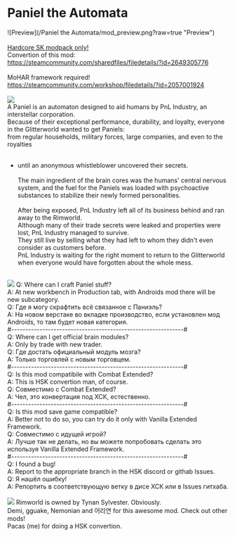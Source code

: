 # Paniel the Automata
![Preview](/Paniel the Automata/mod_preview.png?raw=true "Preview")<br><br>
[Hardcore SK modpack only!](https://github.com/skyarkhangel/Hardcore-SK/tree/development)
<br>
Convertion of this mod:<br>
https://steamcommunity.com/sharedfiles/filedetails/?id=2649305776<br><br>
MoHAR framework required!<br>
https://steamcommunity.com/workshop/filedetails/?id=2057001924<br><br>
<img src="https://i.imgur.com/svEwA2k.png">
<br>
A Paniel is an automaton designed to aid humans by PnL Industry, an interstellar corporation.
<br>
Because of their exceptional performance, durability, and loyalty, everyone in the Glitterworld wanted to get Paniels:<br>
from regular households, military forces, large companies, and even to the royalties<br><br>
- until an anonymous whistleblower uncovered their secrets.
<br><br>
The main ingredient of the brain cores was the humans' central nervous system, and the fuel for the Paniels was loaded with psychoactive substances to stabilize their newly formed personalities.<br><br>
After being exposed, PnL Industry left all of its business behind and ran away to the Rimworld.<br>
Although many of their trade secrets were leaked and properties were lost, PnL Industry managed to survive.<br>
They still live by selling what they had left to whom they didn't even consider as customers before.<br>
PnL Industry is waiting for the right moment to return to the Glitterworld when everyone would have forgotten about the whole mess.<br><br>
<img src="https://i.imgur.com/5KVUmeE.png">
Q: Where can I craft Paniel stuff?<br>
A: At new workbench in Production tab, with Androids mod there will be new subcategory.<br>
Q: Где я могу скрафтить всё связанное с Паниэль?<br>
A: На новом верстаке во вкладке производство, если установлен мод Androids, то там будет новая категория.<br>
#-------------------------------------------------------------#<br>
Q: Where can I get official brain modules?<br>
A: Only by trade with new trader.<br>
Q: Где достать официальный модуль мозга?<br>
A: Только торговлей с новым торговцем.<br>
#-------------------------------------------------------------#<br>
Q: Is this mod compatibile with Combat Extended?<br>
A: This is HSK convertion man, of course.<br>
Q: Совместимо с Combat Extended?<br>
A: Чел, это конвертация под ХСК, естественно.<br>
#-------------------------------------------------------------#<br>
Q: Is this mod save game compatible?<br>
A: Better not to do so, you can try do it only with Vanilla Extended Framework.<br>
Q: Совместимо с идущей игрой?<br>
A: Лучше так не делать, но вы можете попробовать сделать это используя Vanilla Extended Framework.<br>
#-------------------------------------------------------------#<br>
Q: I found a bug!<br>
A: Report to the appropriate branch in the HSK discord or githab Issues.<br>
Q: Я нашёл ошибку!<br>
A: Репортить в соответствующую ветку в дисе ХСК или в Issues гитхаба.<br>
<br>
<img src="https://i.imgur.com/fdngbbh.png">
Rimworld is owned by Tynan Sylvester. Obviously.<br>
Demi, gguake, Nemonian and 어리연 for this awesome mod. Check out other mods!<br>
Pacas (me) for doing a HSK convertion.<br>